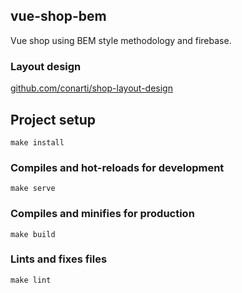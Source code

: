 ## vue-shop-bem
Vue shop using BEM style methodology and firebase.
### Layout design
[github.com/conarti/shop-layout-design](https://github.com/conarti/shop-layout-design.git)

## Project setup
```
make install
```

### Compiles and hot-reloads for development
```
make serve
```

### Compiles and minifies for production
```
make build
```

### Lints and fixes files
```
make lint
```
